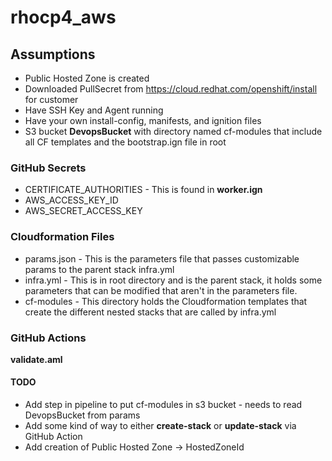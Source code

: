 # rhocp4_aws
## Assumptions
* Public Hosted Zone is created
* Downloaded PullSecret from https://cloud.redhat.com/openshift/install for customer
* Have SSH Key and Agent running
* Have your own install-config, manifests, and ignition files
* S3 bucket __DevopsBucket__ with directory named cf-modules that include all CF templates and the bootstrap.ign file in root

### GitHub Secrets
* CERTIFICATE_AUTHORITIES - This is found in __worker.ign__
* AWS_ACCESS_KEY_ID
* AWS_SECRET_ACCESS_KEY

### Cloudformation Files
* params.json - This is the parameters file that passes customizable params to the parent stack infra.yml
* infra.yml - This is in root directory and is the parent stack, it holds some parameters that can be modified that aren't in the parameters file.
* cf-modules - This directory holds the Cloudformation templates that create the different nested stacks that are called by infra.yml


### GitHub Actions
**validate.aml**


#### TODO
* Add step in pipeline to put cf-modules in s3 bucket - needs to read DevopsBucket from params
* Add some kind of way to either __create-stack__ or __update-stack__ via GitHub Action
* Add creation of Public Hosted Zone -> HostedZoneId 